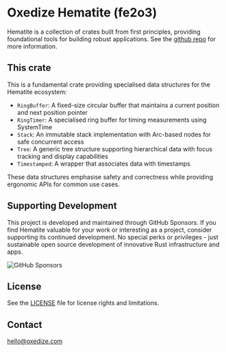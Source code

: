 # Oxedize Hematite (fe2o3)

Hematite is a collection of crates built from first principles, providing foundational tools for building robust applications.  See the [github repo](https://github.com/Oxedize/fe2o3) for more information.

## This crate

This is a fundamental crate providing specialised data structures for the Hematite ecosystem:

- `RingBuffer`: A fixed-size circular buffer that maintains a current position and next position pointer
- `RingTimer`: A specialised ring buffer for timing measurements using SystemTime
- `Stack`: An immutable stack implementation with Arc-based nodes for safe concurrent access
- `Tree`: A generic tree structure supporting hierarchical data with focus tracking and display capabilities
- `Timestamped`: A wrapper that associates data with timestamps

These data structures emphasise safety and correctness while providing ergonomic APIs for common use cases.

## Supporting Development

This project is developed and maintained through GitHub Sponsors. If you find Hematite valuable for your work or interesting as a project, consider supporting its continued development. No special perks or privileges - just sustainable open source development of innovative Rust infrastructure and apps.

![GitHub Sponsors](https://img.shields.io/github/sponsors/Oxedize)

## License

See the [LICENSE](LICENSE) file for license rights and limitations.

## Contact

<hello@oxedize.com>
